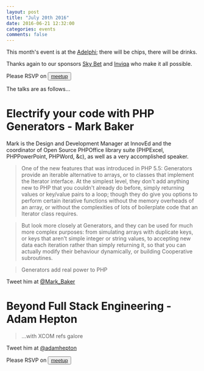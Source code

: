 ```yaml
---
layout: post
title: "July 20th 2016"
date: 2016-06-21 12:32:00
categories: events
comments: false
---
```


This month's event is at the [Adelphi](https://www.theadelphileeds.co.uk/); there will be chips, there will be drinks.

Thanks again to our sponsors [Sky Bet](http://skybetcareers.com/about-us) and [Inviqa](http://inviqa.com/) who make it all possible.

Please RSVP on <button>[meetup](http://www.meetup.com/leedsphp/events/232052293)</button>

The talks are as follows…

# Electrify your code with PHP Generators - Mark Baker

Mark is the Design and Development Manager at InnovEd and the coordinator of Open Source PHPOffice library suite (PHPExcel, PHPPowerPoint, PHPWord, &c), as well as a very accomplished speaker.

> One of the new features that was introduced in PHP 5.5: Generators provide an iterable alternative to arrays, or to classes that implement the Iterator interface. At the simplest level, they don't add anything new to PHP that you couldn't already do before, simply returning values or key/value pairs to a loop; though they do give you options to perform certain iterative functions without the memory overheads of an array, or without the complexities of lots of boilerplate code that an Iterator class requires.

> But look more closely at Generators, and they can be used for much more complex purposes: from simulating arrays with duplicate keys, or keys that aren't simple integer or string values, to accepting new data each iteration rather than simply returning it, so that you can actually modify their behaviour dynamically, or building Cooperative subroutines.

> Generators add real power to PHP

Tweet him at [@Mark_Baker](https://twitter.com/Mark_Baker)

# Beyond Full Stack Engineering - Adam Hepton

> …with XCOM refs galore

Tweet him at [@adamhepton](https://twitter.com/adamhepton)

Please RSVP on <button>[meetup](http://www.meetup.com/leedsphp/events/232052293)</button>
